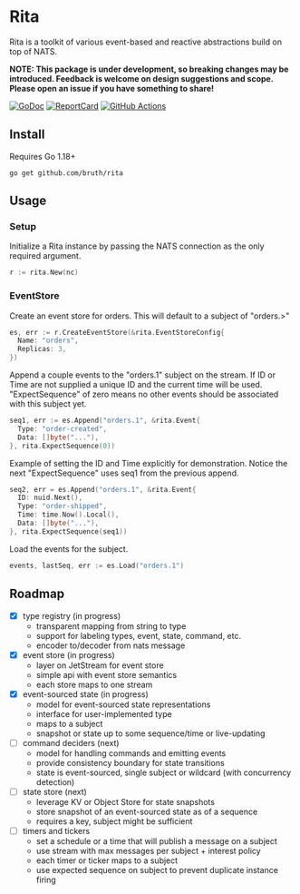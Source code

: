 # Rita


Rita is a toolkit of various event-based and reactive abstractions build on top of NATS.

**NOTE: This package is under development, so breaking changes may be introduced. Feedback is welcome on design suggestions and scope. Please open an issue if you have something to share!**


[![GoDoc][GoDoc-Image]][GoDoc-URL] [![ReportCard][ReportCard-Image]][ReportCard-URL] [![GitHub Actions][GitHubActions-Image]][GitHubActions-URL]

[GoDoc-Image]: https://pkg.go.dev/badge/github.com/bruth/rita
[GoDoc-URL]: https://pkg.go.dev/github.com/bruth/rita
[ReportCard-Image]: https://goreportcard.com/report/github.com/bruth/rita
[ReportCard-URL]: https://goreportcard.com/report/github.com/bruth/rita
[GitHubActions-Image]: https://github.com/bruth/rita/actions/workflows/ci.yaml/badge.svg?branch=main
[GitHubActions-URL]: https://github.com/bruth/rita/actions?query=branch%3Amain

## Install

Requires Go 1.18+

```
go get github.com/bruth/rita
```

## Usage

### Setup

Initialize a Rita instance by passing the NATS connection as the only required argument.

```go
r := rita.New(nc)
```

### EventStore

Create an event store for orders. This will default to a subject of "orders.>"

```go
es, err := r.CreateEventStore(&rita.EventStoreConfig{
  Name: "orders",
  Replicas: 3,
})
```

Append a couple events to the "orders.1" subject on the stream. If ID or Time are not supplied
a unique ID and the current time will be used. "ExpectSequence" of zero means no other
events should be associated with this subject yet.

```go
seq1, err := es.Append("orders.1", &rita.Event{
  Type: "order-created",
  Data: []byte("..."),
}, rita.ExpectSequence(0))
```

Example of setting the ID and Time explicitly for demonstration. Notice the next "ExpectSequence" uses seq1 from the previous append.

```go
seq2, err = es.Append("orders.1", &rita.Event{
  ID: nuid.Next(),
  Type: "order-shipped",
  Time: time.Now().Local(),
  Data: []byte("..."),
}, rita.ExpectSequence(seq1))
```

Load the events for the subject.

```go
events, lastSeq, err := es.Load("orders.1")
```

## Roadmap

- [x] type registry (in progress)
  - transparent mapping from string to type
  - support for labeling types, event, state, command, etc.
  - encoder to/decoder from nats message
- [x] event store (in progress)
  - layer on JetStream for event store
  - simple api with event store semantics
  - each store maps to one stream
- [x] event-sourced state (in progress)
  - model for event-sourced state representations
  - interface for user-implemented type
  - maps to a subject
  - snapshot or state up to some sequence/time or live-updating
- [ ] command deciders (next)
  - model for handling commands and emitting events
  - provide consistency boundary for state transitions
  - state is event-sourced, single subject or wildcard (with concurrency detection)
- [ ] state store (next)
  - leverage KV or Object Store for state snapshots
  - store snapshot of an event-sourced state as of a sequence
  - requires a key, subject might be sufficient
- [ ] timers and tickers
  - set a schedule or a time that will publish a message on a subject
  - use stream with max messages per subject + interest policy
  - each timer or ticker maps to a subject
  - use expected sequence on subject to prevent duplicate instance firing

